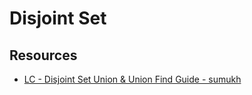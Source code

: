 # Disjoint Set


## Resources

- [LC - Disjoint Set Union & Union Find Guide - sumukh](https://leetcode.com/discuss/general-discussion/1072418/Disjoint-Set-Union-(DSU)Union-Find-A-Complete-Guide)

